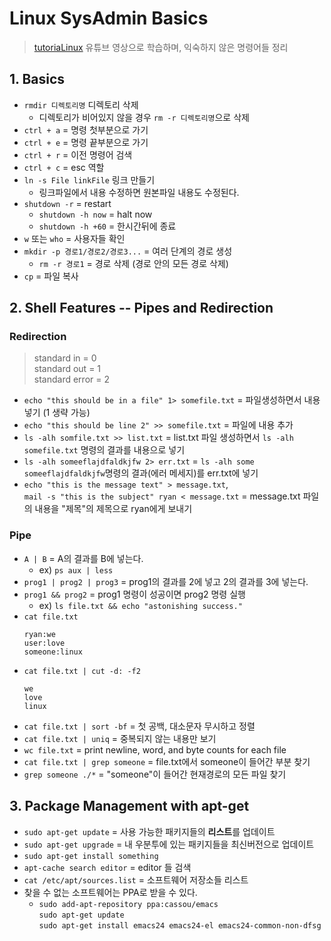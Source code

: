 # Linux SysAdmin Basics
>[tutoriaLinux](https://www.youtube.com/watch?v=bju_FdCo42w&list=PLtK75qxsQaMLZSo7KL-PmiRarU7hrpnwK) 유튜브 영상으로 학습하며, 익숙하지 않은 명령어들 정리

## 1. Basics
- `rmdir 디렉토리명` 디렉토리 삭제
  - 디렉토리가 비어있지 않을 경우 `rm -r 디렉토리명`으로 삭제
- `ctrl + a` = 명령 첫부분으로 가기
- `ctrl + e` = 명령 끝부분으로 가기
- `ctrl + r` = 이전 명령어 검색
- `ctrl + c` = esc 역할
- `ln -s File linkFile` 링크 만들기
  - 링크파일에서 내용 수정하면 원본파일 내용도 수정된다.
- `shutdown -r` = restart
  - `shutdown -h now` = halt now
  - `shutdown -h +60` = 한시간뒤에 종료
- `w` 또는 `who` = 사용자들 확인
- `mkdir -p 경로1/경로2/경로3...` = 여러 단계의 경로 생성
  - `rm -r 경로1` = 경로 삭제 (경로 안의 모든 경로 삭제)
- `cp`  = 파일 복사

## 2. Shell Features -- Pipes and Redirection

### Redirection
>standard in = 0  
>standard out = 1  
>standard error = 2

- `echo "this should be in a file" 1> somefile.txt` = 파일생성하면서 내용 넣기 (1 생략 가능)
- `echo "this should be line 2" >> somefile.txt` = 파일에 내용 추가
- `ls -alh somfile.txt >> list.txt` = list.txt 파일 생성하면서 `ls -alh somefile.txt` 명령의 결과를 내용으로 넣기
- `ls -alh someeflajdfaldkjfw 2> err.txt` = `ls -alh some someeflajdfaldkjfw`명령의 결과(에러 메세지)를 err.txt에 넣기
- `echo "this is the message text" > message.txt`,  
`mail -s "this is the subject" ryan < message.txt` = message.txt 파일의 내용을 "제목"의 제목으로 ryan에게 보내기

### Pipe
- `A | B` = A의 결과를 B에 넣는다.
  - ex) `ps aux | less`
- `prog1 | prog2 | prog3` = prog1의 결과를 2에 넣고 2의 결과를 3에 넣는다.
- `prog1 && prog2` = prog1 명령이 성공이면 prog2 명령 실행
  - ex) `ls file.txt && echo "astonishing success."`
- `cat file.txt`
    ~~~
    ryan:we  
    user:love  
    someone:linux
    ~~~
- `cat file.txt | cut -d: -f2`
    ~~~
    we
    love
    linux
    ~~~
- `cat file.txt | sort -bf` = 첫 공백, 대소문자 무시하고 정렬
- `cat file.txt | uniq` = 중복되지 않는 내용만 보기
- `wc file.txt` = print newline, word, and byte counts for each file
- `cat file.txt | grep someone` = file.txt에서 someone이 들어간 부분 찾기
- `grep someone ./*` = "someone"이 들어간 현재경로의 모든 파일 찾기


## 3. Package Management with apt-get

- `sudo apt-get update` = 사용 가능한 패키지들의 **리스트**를 업데이트
- `sudo apt-get upgrade` = 내 우분투에 있는 패키지들을 최신버전으로 업데이트
- `sudo apt-get install something`
- `apt-cache search editor` = editor 들 검색
- `cat /etc/apt/sources.list` = 소프트웨어 저장소들 리스트
- 찾을 수 없는 소프트웨어는 PPA로 받을 수 있다.
  - `sudo add-apt-repository ppa:cassou/emacs`  
  `sudo apt-get update`  
  `sudo apt-get install emacs24 emacs24-el emacs24-common-non-dfsg`
